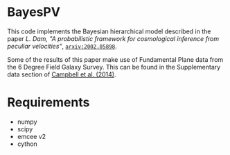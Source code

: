 # BayesPV
This code implements the Bayesian hierarchical model described in the paper
*L. Dam, "A probabilistic framework for cosmological inference from peculiar velocities"*, [`arxiv:2002.05898`](https://arxiv.org/abs/2002.05898/).

Some of the results of this paper make use of Fundamental Plane data from the 6 Degree Field Galaxy Survey. This can be found in
the Supplementary data section of [Campbell et al. (2014)](https://doi.org/10.1093/mnras/stu1198).

# Requirements

* numpy
* scipy
* emcee v2
* cython
